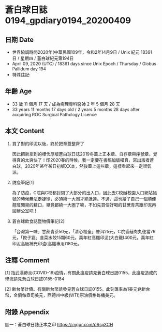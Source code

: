 [_metadata_:encoding]: - "utf-8"
[_metadata_:fileformat]: - "markdown"
[_metadata_:MIME_type]: - "text/plain"
[_metadata_:markdown_version]: - "commonmark version 0.29"
[_metadata_:markdown_spec]: - "https://spec.commonmark.org/0.29/"

# 蒼白球日誌0194_gpdiary0194_20200409 #

## 日期 Date ##

* 世界協調時間2020年(中華民國109年，令和2年)4月9日 / Unix 紀元 18361 日 / 星期四 / 蒼白球紀元第194日
* April 09, 2020 (UTC) / 18361 days since Unix Epoch / Thursday / Globus Pallidum day 194
* 特殊註記:

## 年齡 Age ##

* 33 歲 11 個月 17 天 / 成為病理專科醫師 2 年 5 個月 28 天
* 33 years 11 months 17 days old / 2 years 5 months 28 days after acquiring ROC Surgical Pathology Licence

## 本文 Content ##

1. 買了對的印泥以後，終於把章蓋整齊了

    因此把新拿到的樺舍厚版蒼白球日誌2019冬蓋上正本章、自存章與序號章，覺得真的太爽快了！印2020春的時候，我一定要在書稿加版權頁，寫出版者蒼白球，2020年某年某日初版XX本，然後蓋上這些章，這樣看起來一定很氣派。

2. 防疫筆記[1]

    為了防疫，C院與C校都封閉了大部分的出入口，因此去C校辦校園入口網站帳號的時候無法走捷徑，必須繞一大圈才能抵達。不過，這也給了自己一個順便翹班閒晃的藉口，畢竟都繞一大圈了嘛，不如先買個好喝的甘蔗青茶跟印泥再回辦公室吧！

3. 蒼白球飲食誌暨物價筆記[2]

    「台灣第一味」甘蔗青茶50元，「清心福全」普洱25元，C院香菇肉丸便當76元，「餃子宴」韭菜水餃15顆60元，萬年紅高纖印泥(大白鐵)400元，萬年紅印泥高級補充印油(高纖專用)180元。

## 注釋 Comment ##

[1] 指武漢肺炎(COVID-19)疫情，有關此瘟疫請見蒼白球日誌0155，此瘟疫造成的慘況請見蒼白球日誌0155-0184

[2] 新台幣計價。有關新台幣請參見蒼白球日誌0155。此刻匯率為1美元兌新台幣，金價每盎司美元，西德州中級(WTI)原油價格每桶美元。

## 附錄 Appendix ##

圖一：蒼白球日誌正本之印 <https://imgur.com/pRspXCH>